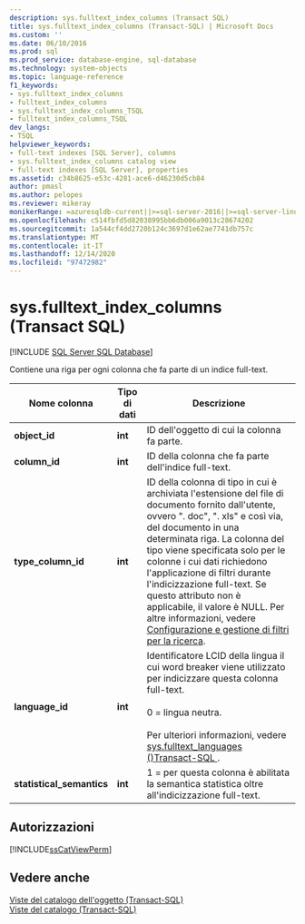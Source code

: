 ```yaml
---
description: sys.fulltext_index_columns (Transact SQL)
title: sys.fulltext_index_columns (Transact-SQL) | Microsoft Docs
ms.custom: ''
ms.date: 06/10/2016
ms.prod: sql
ms.prod_service: database-engine, sql-database
ms.technology: system-objects
ms.topic: language-reference
f1_keywords:
- sys.fulltext_index_columns
- fulltext_index_columns
- sys.fulltext_index_columns_TSQL
- fulltext_index_columns_TSQL
dev_langs:
- TSQL
helpviewer_keywords:
- full-text indexes [SQL Server], columns
- sys.fulltext_index_columns catalog view
- full-text indexes [SQL Server], properties
ms.assetid: c34b8625-e53c-4281-ace6-d46230d5cb84
author: pmasl
ms.author: pelopes
ms.reviewer: mikeray
monikerRange: =azuresqldb-current||>=sql-server-2016||>=sql-server-linux-2017||=azuresqldb-mi-current
ms.openlocfilehash: c514fbfd5d82038995bb6db006a9013c28674202
ms.sourcegitcommit: 1a544cf4dd2720b124c3697d1e62ae7741db757c
ms.translationtype: MT
ms.contentlocale: it-IT
ms.lasthandoff: 12/14/2020
ms.locfileid: "97472982"
---
```

# <a name="sysfulltext_index_columns-transact-sql"></a>sys.fulltext_index_columns (Transact SQL)

[!INCLUDE [SQL Server SQL Database](../../includes/applies-to-version/sql-asdb.md)]

  Contiene una riga per ogni colonna che fa parte di un indice full-text.    
 
|Nome colonna|Tipo di dati|Descrizione|  
|-----------------|---------------|-----------------|  
|**object_id**|**int**|ID dell'oggetto di cui la colonna fa parte.|  
|**column_id**|**int**|ID della colonna che fa parte dell'indice full-text.|  
|**type_column_id**|**int**|ID della colonna di tipo in cui è archiviata l'estensione del file di documento fornito dall'utente, ovvero ". doc", ". xls" e così via, del documento in una determinata riga. La colonna del tipo viene specificata solo per le colonne i cui dati richiedono l'applicazione di filtri durante l'indicizzazione full-text. Se questo attributo non è applicabile, il valore è NULL. Per altre informazioni, vedere [Configurazione e gestione di filtri per la ricerca](../../relational-databases/search/configure-and-manage-filters-for-search.md).|  
|**language_id**|**int**|Identificatore LCID della lingua il cui word breaker viene utilizzato per indicizzare questa colonna full-text.<br /><br /> 0 = lingua neutra.<br /><br /> Per ulteriori informazioni, vedere [sys.fulltext_languages &#40;&#41;Transact-SQL ](../../relational-databases/system-catalog-views/sys-fulltext-languages-transact-sql.md).|  
|**statistical_semantics**|**int**|1 = per questa colonna è abilitata la semantica statistica oltre all'indicizzazione full-text.|  
  
## <a name="permissions"></a>Autorizzazioni  
 [!INCLUDE[ssCatViewPerm](../../includes/sscatviewperm-md.md)]  
  
## <a name="see-also"></a>Vedere anche  
 [Viste del catalogo dell'oggetto &#40;Transact-SQL&#41;](../../relational-databases/system-catalog-views/object-catalog-views-transact-sql.md)   
 [Viste del catalogo &#40;Transact-SQL&#41;](../../relational-databases/system-catalog-views/catalog-views-transact-sql.md)  
  
  
